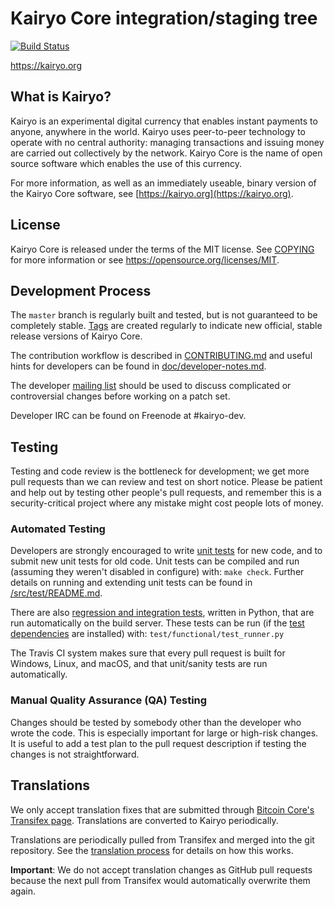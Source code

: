 Kairyo Core integration/staging tree
=====================================

[![Build Status](https://travis-ci.org/kairyo-project/kairyo.svg?branch=master)](https://travis-ci.org/kairyo-project/kairyo)

https://kairyo.org

What is Kairyo?
----------------

Kairyo is an experimental digital currency that enables instant payments to
anyone, anywhere in the world. Kairyo uses peer-to-peer technology to operate
with no central authority: managing transactions and issuing money are carried
out collectively by the network. Kairyo Core is the name of open source
software which enables the use of this currency.

For more information, as well as an immediately useable, binary version of
the Kairyo Core software, see [https://kairyo.org](https://kairyo.org).

License
-------

Kairyo Core is released under the terms of the MIT license. See [COPYING](COPYING) for more
information or see https://opensource.org/licenses/MIT.

Development Process
-------------------

The `master` branch is regularly built and tested, but is not guaranteed to be
completely stable. [Tags](https://github.com/kairyo-project/kairyo/tags) are created
regularly to indicate new official, stable release versions of Kairyo Core.

The contribution workflow is described in [CONTRIBUTING.md](CONTRIBUTING.md)
and useful hints for developers can be found in [doc/developer-notes.md](doc/developer-notes.md).

The developer [mailing list](https://groups.google.com/forum/#!forum/kairyo-dev)
should be used to discuss complicated or controversial changes before working
on a patch set.

Developer IRC can be found on Freenode at #kairyo-dev.

Testing
-------

Testing and code review is the bottleneck for development; we get more pull
requests than we can review and test on short notice. Please be patient and help out by testing
other people's pull requests, and remember this is a security-critical project where any mistake might cost people
lots of money.

### Automated Testing

Developers are strongly encouraged to write [unit tests](src/test/README.md) for new code, and to
submit new unit tests for old code. Unit tests can be compiled and run
(assuming they weren't disabled in configure) with: `make check`. Further details on running
and extending unit tests can be found in [/src/test/README.md](/src/test/README.md).

There are also [regression and integration tests](/test), written
in Python, that are run automatically on the build server.
These tests can be run (if the [test dependencies](/test) are installed) with: `test/functional/test_runner.py`

The Travis CI system makes sure that every pull request is built for Windows, Linux, and macOS, and that unit/sanity tests are run automatically.

### Manual Quality Assurance (QA) Testing

Changes should be tested by somebody other than the developer who wrote the
code. This is especially important for large or high-risk changes. It is useful
to add a test plan to the pull request description if testing the changes is
not straightforward.

Translations
------------

We only accept translation fixes that are submitted through [Bitcoin Core's Transifex page](https://www.transifex.com/projects/p/bitcoin/).
Translations are converted to Kairyo periodically.

Translations are periodically pulled from Transifex and merged into the git repository. See the
[translation process](doc/translation_process.md) for details on how this works.

**Important**: We do not accept translation changes as GitHub pull requests because the next
pull from Transifex would automatically overwrite them again.
